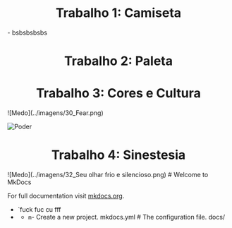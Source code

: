 
<div style="text-align: center;">
  <h1>Trabalho 1: Camiseta</h1>
</div>
- bsbsbsbsbs
<div style="text-align: center;">
  <h1>Trabalho 2: Paleta</h1>
</div>

<div style="text-align: center;">
  <h1>
Trabalho 3: Cores e Cultura</h1>
</div>
![Medo](../imagens/30_Fear.png)

![Poder](../imagens/31_Power.png)
<div style="text-align: center;">
  <h1>
Trabalho 4: Sinestesia</h1>
</div>
![Medo](../imagens/32_Seu olhar frio e silencioso.png)
# Welcome to MkDocs

For full documentation visit [mkdocs.org](https://www.mkdocs.org).

* `fuck fuc cu fff
* * `m`- Create a new project.
      mkdocs.yml    # The configuration file.
    docs/
